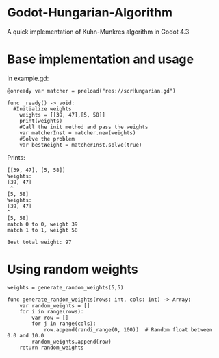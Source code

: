 # Godot-Hungarian-Algorithm
A quick implementation of Kuhn-Munkres algorithm in Godot 4.3


# Base implementation and usage

In example.gd:
```
@onready var matcher = preload("res://scrHungarian.gd")

func _ready() -> void:
  #Initialize weights
	weights = [[39, 47],[5, 58]]
	print(weights)
	#Call the init method and pass the weights
	var matcherInst = matcher.new(weights)
	#Solve the problem
	var bestWeight = matcherInst.solve(true)
```

Prints:

```
[[39, 47], [5, 58]]
Weights:
[39, 47]
 ^
[5, 58]
Weights:
[39, 47]
^ 
[5, 58]
match 0 to 0, weight 39
match 1 to 1, weight 58

Best total weight: 97
```

# Using random weights

```
weights = generate_random_weights(5,5)

func generate_random_weights(rows: int, cols: int) -> Array:
	var random_weights = []
	for i in range(rows):
		var row = []
		for j in range(cols):
			row.append(randi_range(0, 100))  # Random float between 0.0 and 10.0
		random_weights.append(row)
	return random_weights
 ```
